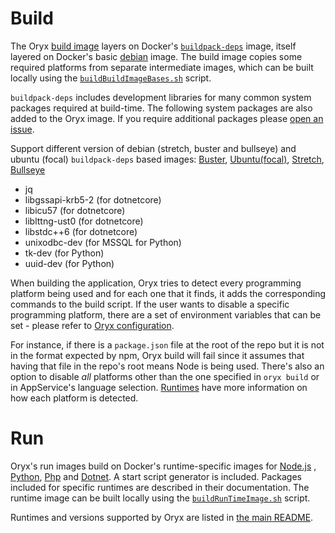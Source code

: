 # Build

The Oryx [build image][] layers on Docker's
[`buildpack-deps`][library/buildpack-deps:stable] image, itself layered on
Docker's basic [debian][library/debian:stable] image.
The build image copies some required platforms from separate intermediate images,
which can be built locally using the [`buildBuildImageBases.sh`](../build/buildBuildImageBases.sh) script.

[build image]: https://hub.docker.com/_/microsoft-oryx-images
[library/buildpack-deps:stable]: https://hub.docker.com/_/buildpack-deps
[library/debian:stable]: https://hub.docker.com/_/debian

`buildpack-deps` includes development libraries for many common system
packages required at build-time. The following system packages are also added
to the Oryx image. If you require additional packages please [open an
issue][].

Support different version of debian (stretch, buster and bullseye) and ubuntu (focal) `buildpack-deps` based images:
[Buster](../images/build/Dockerfiles/githubRunner.BuildPackDepsBuster.Dockerfile),
[Ubuntu(focal)](../images/build/Dockerfiles/githubRunner.BuildPackDepsFocal.Dockerfile),
[Stretch](../images/build/Dockerfiles/githubRunner.BuildPackDepsStretch.Dockerfile),
[Bullseye](../images/build/Dockerfiles/githubRunner.BuildPackDepsBullseye.Dockerfile)

[open an issue]: https://github.com/Microsoft/Oryx/issues/new/choose

* jq
* libgssapi-krb5-2 (for dotnetcore)
* libicu57 (for dotnetcore)
* liblttng-ust0 (for dotnetcore)
* libstdc++6 (for dotnetcore)
* unixodbc-dev (for MSSQL for Python)
* tk-dev (for Python)
* uuid-dev (for Python)

When building the application, Oryx tries to detect every programming platform being used
and for each one that it finds, it adds the corresponding commands to the build script. If the
user wants to disable a specific programming platform, there are a set of environment variables
that can be set - please refer to [Oryx configuration](./configuration.md#oryx-configuration).

For instance, if there is a `package.json` file at the root of the repo but it is not in the format expected
by npm, Oryx build will fail since it assumes that having that file in the repo's root means Node is
being used. There's also an option to disable _all_ platforms other than the one specified in `oryx build` 
or in AppService's language selection.
[Runtimes](./runtimes) have more information on how each platform is detected.

# Run

Oryx's run images build on Docker's runtime-specific images for [Node.js][]
, [Python][], [Php][] and [Dotnet][]. A start script generator is included. Packages included for
specific runtimes are described in their documentation.
The runtime image can be built locally using the [`buildRunTimeImage.sh`](../build/buildRunTimeImage.sh) script.

Runtimes and versions supported by Oryx are listed in [the main
README](../README.md#supported-platforms).

[Node.js]: https://github.com/nodejs/docker-node
[Python]: https://github.com/docker-library/python
[Php]: https://github.com/docker-library/php
[Dotnet]: https://github.com/dotnet/dotnet-docker
